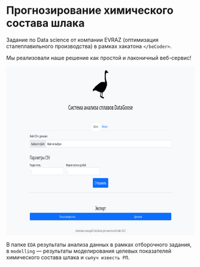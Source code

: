 # Прогнозирование химического состава шлака
Задание по Data science от компании EVRAZ (оптимизация сталеплавильного производства) в рамках хакатона ```</beCoder>```.

Мы реализовали наше решение как простой и лаконичный веб-сервис!

<img src="datagoose.png" width="600" height="450">

В папке `EDA` результаты анализа данных в рамках отборочного задания, в `modelling` — результаты моделирования целевых показателей химического состава шлака и `сыпуч известь РП`.